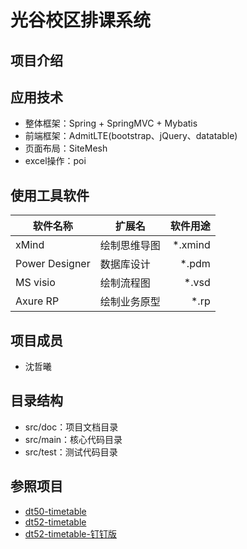 # 光谷校区排课系统

## 项目介绍

## 应用技术

* 整体框架：Spring + SpringMVC + Mybatis
* 前端框架：AdmitLTE(bootstrap、jQuery、datatable)
* 页面布局：SiteMesh
* excel操作：poi

## 使用工具软件

|软件名称|扩展名|软件用途|
|--|--|--:|
| xMind|绘制思维导图|*.xmind|
| Power Designer|数据库设计|*.pdm|
| MS visio|绘制流程图|*.vsd|
| Axure RP|绘制业务原型|*.rp|

## 项目成员

* 沈哲曦


## 目录结构

* src/doc：项目文档目录
* src/main：核心代码目录
* src/test：测试代码目录

## 参照项目

* [dt50-timetable](https://github.com/whggbdqn/dt50-timetable)
* [dt52-timetable](https://github.com/whggbdqn/dt52-timetable)
* [dt52-timetable-钉钉版](https://github.com/whggbdqn/dt52-timetable-dd)
